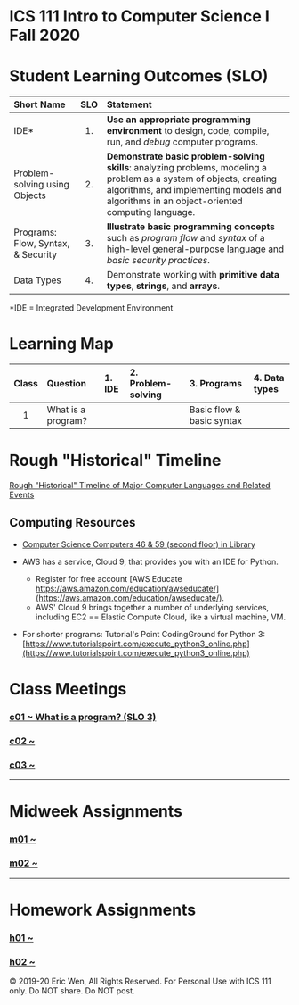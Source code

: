 # ICS 111 Intro to Computer Science I Fall 2020

# Student Learning Outcomes (SLO)

| Short Name |SLO| Statement
|:-------------|:-:|:----------
|IDE\*  |1.|__Use an appropriate programming environment__ to design, code, compile, run, and _debug_ computer programs.
|Problem-solving using Objects|2.|	__Demonstrate basic problem-solving skills__: analyzing problems, modeling a problem as a system of objects, creating algorithms, and implementing models and algorithms in an object-oriented computing language.
|Programs: Flow, Syntax, & Security  |3.|__Illustrate basic programming concepts__ such as _program flow_ and _syntax_ of a high-level general-purpose language and _basic security practices_.
|Data Types  |4.|Demonstrate working with __primitive data types__, __strings__, and __arrays__.

\*IDE = Integrated Development Environment

# Learning Map

|Class | Question                  | 1. IDE | 2. Problem-solving | 3. Programs                | 4. Data types |
|:----:|:--------------------------|:-------|:-------------------|:---------------------------|:--------------|
|   1  | What is a program?        |        |                    | Basic flow & basic syntax |               |


# Rough "Historical" Timeline
[Rough "Historical" Timeline of Major Computer Languages and Related Events](../master/timeline.md)

## Computing Resources

* [Computer Science Computers 46 & 59 (second floor) in Library](https://westoahu.hawaii.edu/library/services/technology-in-the-library/software-list/#computer)  

* AWS has a service, Cloud 9, that provides you with an IDE for Python.  
    * Register for free account [AWS Educate https://aws.amazon.com/education/awseducate/](https://aws.amazon.com/education/awseducate/).
    * AWS' Cloud 9 brings together a number of underlying services, including EC2 == Elastic Compute Cloud, like a
      virtual machine, VM.

* For shorter programs:  Tutorial's Point CodingGround for Python 3:  [https://www.tutorialspoint.com/execute_python3_online.php](https://www.tutorialspoint.com/execute_python3_online.php)  

# Class Meetings

  ### [c01 ~ What is a program? (SLO 3)](../../../c01-efs4/)  
  
  ### [c02 ~ ](../../../c02-/)
  
  ### [c03 ~ ](../../../c03-/)

-----
# Midweek Assignments

  ### [m01 ~ ](../../../m01-/)  
  
  ### [m02 ~ ](../../../m02-/)  


-----
# Homework Assignments  

  ### [h01 ~ ](../../../h01-/)  
  
  ### [h02 ~ ](../../../h02-/)


© 2019-20 Eric Wen, All Rights Reserved.  For Personal Use with ICS 111 only.  Do NOT share.  Do NOT post.
